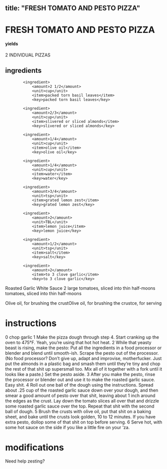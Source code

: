 

	
title: "FRESH TOMATO AND PESTO PIZZA"
---
# FRESH TOMATO AND PESTO PIZZA
#### yields
2 INDIVIDUAL PIZZAS
## ingredients
			<ingredient>
				<amount>2 1/2</amount>
				<unit>cup</unit>
				<item>packed torn basil leaves</item>
				<key>packed torn basil leaves</key>

			<ingredient>
				<amount>2/3</amount>
				<unit>cup</unit>
				<item>slivered or sliced almonds</item>
				<key>slivered or sliced almonds</key>

			<ingredient>
				<amount>1/4</amount>
				<unit>cup</unit>
				<item>olive oil</item>
				<key>olive oil</key>

			<ingredient>
				<amount>1/4</amount>
				<unit>cup</unit>
				<item>water</item>
				<key>water</key>

			<ingredient>
				<amount>3/4</amount>
				<unit>tsp</unit>
				<item>grated lemon zest</item>
				<key>grated lemon zest</key>

			<ingredient>
				<amount>2</amount>
				<unit>TBL</unit>
				<item>lemon juice</item>
				<key>lemon juice</key>

			<ingredient>
				<amount>1/2</amount>
				<unit>tsp</unit>
				<item>salt</item>
				<key>salt</key>

			<ingredient>
				<amount>2</amount>
				<item>to 3 clove garlic</item>
				<key>to 3 clove garlic</key>

Roasted Garlic White Sauce
			<ingredient>
				<amount>2</amount>
				<unit>large</unit>
				<item>tomatoes, sliced into thin half-moons</item>
				<key>tomatoes, sliced into thin half-moons</key>

Olive oil, for brushing the crustOlive oil, for brushing the crustce, for serving</key>


# instructions
0 chop garlic
1 Make the pizza dough through step 4. Start cranking up the oven to 475°F. Yeah, you’re using that hot hot heat.
2 While that yeasty beast is rising, make the pesto: Put all the ingredients in a food processor or blender and blend until smooth-ish. Scrape the pesto out of the processor. (No food processor? Don’t give up, adapt and improvise, motherfucker. Just put the almonds in a plastic bag and smash them until they’re tiny and chop the rest of that shit up supersmall too. Mix all of it together with a fork until it looks like a paste.) Set the pesto aside.
3 After you make the pesto, rinse the processor or blender out and use it to make the roasted garlic sauce. Easy shit.
4 Roll out one ball of the dough using the instructions. Spread about .25 cup of the roasted garlic sauce down over your dough, and then smear a good amount of pesto over that shit, leaving about 1 inch around the edges as the crust. Lay down the tomato slices all over that and drizzle some roasted garlic sauce over the top. Repeat that shit with the second ball of dough.
5 Brush the crusts with olive oil, put that shit on a baking sheet, and bake until the crusts look golden, 10 to 12 minutes. If you have extra pesto, dollop some of that shit on top before serving.
6 Serve hot, with some hot sauce on the side if you like a little fire on your ’za.

# modifications

Need help zesting?
	
	
